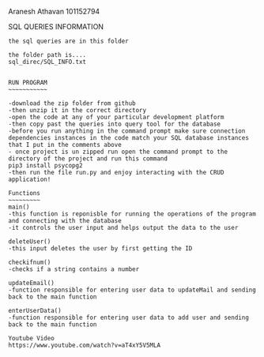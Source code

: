 Aranesh Athavan 
101152794


SQL QUERIES INFORMATION 
~~~~~~~~~~~~~~~~~~~~~~~ 
the sql queries are in this folder 

the folder path is.... 
sql_direc/SQL_INFO.txt 


RUN PROGRAM 
~~~~~~~~~~~ 

-download the zip folder from github 
-then unzip it in the correct directory  
-open the code at any of your particular development platform  
-then copy past the queries into query tool for the database
-before you run anything in the command prompt make sure connection dependencies instances in the code match your SQL database instances that I put in the comments above   
- once project is un zipped run open the command prompt to the directory of the project and run this command 
pip3 install psycopg2 
-then run the file run.py and enjoy interacting with the CRUD application! 

Functions  
~~~~~~~~~ 
main() 
-this function is reponisble for running the operations of the program and connecting with the database  
-it controls the user input and helps output the data to the user  

deleteUser() 
-this input deletes the user by first getting the ID

checkifnum() 
-checks if a string contains a number

updateEmail() 
-function responsible for entering user data to updateMail and sending back to the main function

enterUserData()
-function responsible for entering user data to add user and sending back to the main function

Youtube Video
https://www.youtube.com/watch?v=aT4xY5V5MLA